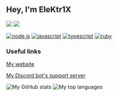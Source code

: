## Hey, I'm EleKtr1X

<img src="https://img.shields.io/badge/i%20like%20this-blue-%230099ff"/>
<img src="https://img.shields.io/badge/and%20this%20one-too-%23000080"/>


[![node.js]](https://nodejs.org/)
[![javascript]](https://en.wikipedia.org/wiki/JavaScript)
[![typescript]](https://www.typescriptlang.org/)
[![ruby]](https://www.ruby-lang.org/en/)


### Useful links
[My website][website]

[My Discord bot's support server][bot]

![My GitHub stats](https://github-readme-stats.vercel.app/api?username=EleKtr1X&theme=prussian&show_icons=true&hide_border=true)
![My top languages](https://github-readme-stats.vercel.app/api/top-langs/?username=EleKtr1X&layout=compact&langs_count=6&hide_border=true&theme=prussian)

[bot]: https://discord.gg/dqV3ypQ
[website]: https://elektr1x.github.io
[node.js]: https://img.shields.io/badge/node.js-339933?style=for-the-badge&labelColor=1e2122&logo=node-dot-js
[javascript]: https://img.shields.io/badge/javascript-f7df1e?style=for-the-badge&labelColor=f7df1e&logoColor=333333&logo=javascript
[typescript]: https://img.shields.io/badge/typescript-3178c6?style=for-the-badge&labelColor=3178c6&logoColor=white&logo=typescript
[ruby]: https://img.shields.io/badge/ruby-cc342d?style=for-the-badge&labelColor=fad3a1&logoColor=cc342d&logo=ruby

